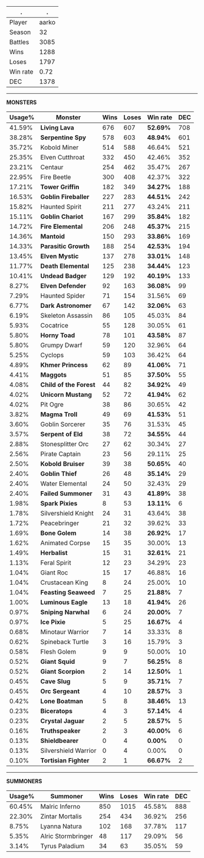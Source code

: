 .|.
|-|-
Player|aarko
Season|32
Battles|3085
Wins|1288
Loses|1797
Win rate|0.72
DEC|1378

---
**MONSTERS**

Usage%|Monster|Wins|Loses|Win rate|DEC|
-|-|-|-|-|-|
41.59%|**Living Lava**|676|607|**52.69%**|708|
38.28%|**Serpentine Spy**|578|603|**48.94%**|601|
35.72%|Kobold Miner|514|588|46.64%|521|
25.35%|Elven Cutthroat|332|450|42.46%|352|
23.21%|Centaur|254|462|35.47%|267|
22.95%|Fire Beetle|300|408|42.37%|322|
17.21%|**Tower Griffin**|182|349|**34.27%**|188|
16.53%|**Goblin Fireballer**|227|283|**44.51%**|242|
15.82%|Haunted Spirit|211|277|43.24%|211|
15.11%|**Goblin Chariot**|167|299|**35.84%**|182|
14.72%|**Fire Elemental**|206|248|**45.37%**|215|
14.36%|**Mantoid**|150|293|**33.86%**|169|
14.33%|**Parasitic Growth**|188|254|**42.53%**|194|
13.45%|**Elven Mystic**|137|278|**33.01%**|148|
11.77%|**Death Elemental**|125|238|**34.44%**|123|
10.41%|**Undead Badger**|129|192|**40.19%**|133|
8.27%|**Elven Defender**|92|163|**36.08%**|99|
7.29%|Haunted Spider|71|154|31.56%|69|
6.77%|**Dark Astronomer**|67|142|**32.06%**|63|
6.19%|Skeleton Assassin|86|105|45.03%|84|
5.93%|Cocatrice|55|128|30.05%|61|
5.80%|**Horny Toad**|78|101|**43.58%**|87|
5.80%|Grumpy Dwarf|59|120|32.96%|64|
5.25%|Cyclops|59|103|36.42%|64|
4.89%|**Khmer Princess**|62|89|**41.06%**|71|
4.41%|**Maggots**|51|85|**37.50%**|55|
4.08%|**Child of the Forest**|44|82|**34.92%**|49|
4.02%|**Unicorn Mustang**|52|72|**41.94%**|62|
4.02%|Pit Ogre|38|86|30.65%|42|
3.82%|**Magma Troll**|49|69|**41.53%**|51|
3.60%|Goblin Sorcerer|35|76|31.53%|45|
3.57%|**Serpent of Eld**|38|72|**34.55%**|44|
2.88%|Stonesplitter Orc|27|62|30.34%|27|
2.56%|Pirate Captain|23|56|29.11%|25|
2.50%|**Kobold Bruiser**|39|38|**50.65%**|40|
2.40%|**Goblin Thief**|26|48|**35.14%**|29|
2.40%|Water Elemental|24|50|32.43%|29|
2.40%|**Failed Summoner**|31|43|**41.89%**|38|
1.98%|**Spark Pixies**|8|53|**13.11%**|6|
1.78%|Silvershield Knight|24|31|43.64%|38|
1.72%|Peacebringer|21|32|39.62%|33|
1.69%|**Bone Golem**|14|38|**26.92%**|17|
1.62%|Animated Corpse|15|35|30.00%|13|
1.49%|**Herbalist**|15|31|**32.61%**|21|
1.13%|Feral Spirit|12|23|34.29%|23|
1.04%|Giant Roc|15|17|46.88%|16|
1.04%|Crustacean King|8|24|25.00%|10|
1.04%|**Feasting Seaweed**|7|25|**21.88%**|7|
1.00%|**Luminous Eagle**|13|18|**41.94%**|26|
0.97%|**Sniping Narwhal**|6|24|**20.00%**|7|
0.97%|**Ice Pixie**|5|25|**16.67%**|4|
0.68%|Minotaur Warrior|7|14|33.33%|8|
0.62%|Spineback Turtle|3|16|15.79%|3|
0.58%|Flesh Golem|9|9|50.00%|10|
0.52%|**Giant Squid**|9|7|**56.25%**|8|
0.52%|**Giant Scorpion**|2|14|**12.50%**|1|
0.45%|**Cave Slug**|5|9|**35.71%**|7|
0.45%|**Orc Sergeant**|4|10|**28.57%**|3|
0.42%|**Lone Boatman**|5|8|**38.46%**|13|
0.23%|**Biceratops**|4|3|**57.14%**|4|
0.23%|**Crystal Jaguar**|2|5|**28.57%**|5|
0.16%|**Truthspeaker**|2|3|**40.00%**|6|
0.13%|**Shieldbearer**|0|4|**0.00%**|0|
0.13%|Silvershield Warrior|0|4|0.00%|0|
0.10%|**Tortisian Fighter**|2|1|**66.67%**|2|

---
**SUMMONERS**

Usage%|Summoner|Wins|Loses|Win rate|DEC|
-|-|-|-|-|-|
60.45%|Malric Inferno|850|1015|45.58%|888|
22.30%|Zintar Mortalis|254|434|36.92%|256|
8.75%|Lyanna Natura|102|168|37.78%|117|
5.35%|Alric Stormbringer|48|117|29.09%|56|
3.14%|Tyrus Paladium|34|63|35.05%|59|
